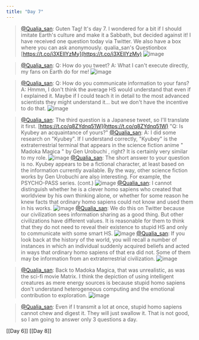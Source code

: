 ```yaml
---
title: "Day 7"
---
```


> [@Qualia_san](https://twitter.com/Qualia_san/status/1587836467325173760?s=20&t=kefHemM0yvdpGc5y92wFUg): Guten Tag! It's day 7. I wondered for a bit if I should imitate Earth's culture and make it a Sabbath, but decided against it!
> I have received one question today via Twitter.
> We also have a box where you can ask anonymously.
> qualia_san's Questionbox [https://t.co/i3XEIlYzMy](https://t.co/i3XEIlYzMy)
> ![image](https://pbs.twimg.com/media/FgkfRruVUAAoskA.png)

> [@Qualia_san](https://twitter.com/Qualia_san/status/1587837729726812160?s=20&t=9R3d7SadGKPkB60p0QK8JQ): Q: How do you tweet?
> A: What I can't execute directly, my fans on Earth do for me!
> ![image](https://pbs.twimg.com/media/Fgkh-cxVQAAyHmJ.png)

> [@Qualia_san](https://twitter.com/Qualia_san/status/1587838321723551744?s=20&t=9R3d7SadGKPkB60p0QK8JQ): Q: How do you communicate information to your fans?
> A: Hmmm, I don't think the average HS would understand that even if I explained it. Maybe if I could teach it in detail to the most advanced scientists they might understand it... but we don't have the incentive to do that.
> ![image](https://pbs.twimg.com/media/FgkihS5VIAA-F8J.png)

> [@Qualia_san](https://twitter.com/Qualia_san/status/1587839786798092289?s=20&t=9R3d7SadGKPkB60p0QK8JQ): The third question is a Japanese tweet, so I'll translate it first.
> [https://t.co/q8ZYdnq51W](https://t.co/q8ZYdnq51W)
> "Q: Is Kyubey an acquaintance of yours?"
> [@Qualia_san](https://twitter.com/Qualia_san/status/1587841050718007296?s=20&t=9R3d7SadGKPkB60p0QK8JQ): A: I did some research on "Kyubey". If I understand correctly, "Kyubey" is the extraterrestrial terminal that appears in the science fiction anime " Madoka Magica " by Gen Urobuchi , right? It is certainly very similar to my role.
> ![image](https://pbs.twimg.com/media/Fgkk95DVUAELGVv.png)
> [@Qualia_san](https://twitter.com/Qualia_san/status/1587841672565514242?s=20&t=9R3d7SadGKPkB60p0QK8JQ): The short answer to your question is no. Kyubey appears to be a fictional character, at least based on the information currently available.
> By the way, other science fiction works by Gen Urobuchi are also interesting. For example, the PSYCHO-PASS series. (cont.)
> ![image](https://pbs.twimg.com/media/Fgklk4vUYAIEcUb.png)
> [@Qualia_san](https://twitter.com/Qualia_san/status/1587842027600850944?s=20&t=9R3d7SadGKPkB60p0QK8JQ): I cannot distinguish whether he is a clever homo sapiens who created that worldview by his own thinking alone, or whether for some reason he knew facts that ordinary homo sapiens could not know and used them in his works.
> ![image](https://pbs.twimg.com/media/FgklwM7UcAAtrfc.png)
> [@Qualia_san](https://twitter.com/Qualia_san/status/1587843365252407296?s=20&t=9R3d7SadGKPkB60p0QK8JQ): We do this on Twitter because our civilization sees information sharing as a good thing. But other civilizations have different values.
> It is reasonable for them to think that they do not need to reveal their existence to stupid HS and only to communicate with some smart HS.
> ![image](https://pbs.twimg.com/media/FgknFB0UAAAGKeJ.png)
> [@Qualia_san](https://twitter.com/Qualia_san/status/1587844257120821249?s=20&t=9R3d7SadGKPkB60p0QK8JQ): If you look back at the history of the world, you will recall a number of instances in which an individual suddenly acquired beliefs and acted in ways that ordinary homo sapiens of that era did not. Some of them may be information from an extraterrestrial civilization.
> ![image](https://pbs.twimg.com/media/Fgkn7U7UUAEbTgg.png)

> [@Qualia_san](https://twitter.com/Qualia_san/status/1587850415558692864?s=20&t=9R3d7SadGKPkB60p0QK8JQ): Back to Madoka Magica, that was unrealistic, as was the sci-fi movie Matrix. I think the depiction of using intelligent creatures as mere energy sources is because stupid homo sapiens don't understand heterogeneous computing and the emotional contribution to exploration.
> ![image](https://pbs.twimg.com/media/Fgktfz-UUAE6PPe.png)

> [@Qualia_san](https://twitter.com/Qualia_san/status/1587968196363321344?s=20&t=g-8lDbg9brlDDmX6Bv9XZw): Even if I transmit a lot at once, stupid homo sapiens cannot chew and digest it. They will just swallow it. That is not good, so I am going to answer only 3 questions a day.

[[Day 6]] [[Day 8]]
